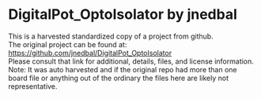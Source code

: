 
# DigitalPot_OptoIsolator by jnedbal  
This is a harvested standardized copy of a project from github.  
The original project can be found at:  
https://github.com/jnedbal/DigitalPot_OptoIsolator  
Please consult that link for additional, details, files, and license information.  
Note: It was auto harvested and if the original repo had more than one board file or anything out of the ordinary the files here are likely not representative.  
    